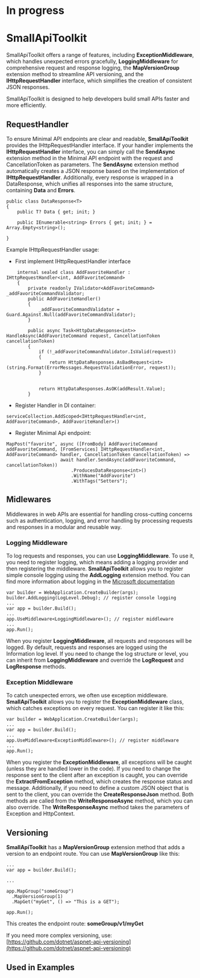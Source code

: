 # In progress
# SmallApiToolkit
SmallApiToolkit offers a range of features, including **ExceptionMiddleware**, which handles unexpected errors gracefully, **LoggingMiddleware** for comprehensive request and response logging, the **MapVersionGroup** extension method to streamline API versioning, and the **IHttpRequestHandler** interface, which simplifies the creation of consistent JSON responses.

SmallApiToolkit is designed to help developers build small APIs faster and more efficiently.

## RequestHandler
To ensure Minimal API endpoints are clear and readable, **SmallApiToolkit** provides the IHttpRequestHandler interface. If your handler implements the **IHttpRequestHandler** interface, you can simply call the **SendAsync** extension method in the Minimal API endpoint with the request and CancellationToken as parameters. The **SendAsync** extension method automatically creates a JSON response based on the implementation of **IHttpRequestHandler**. Additionally, every response is wrapped in a DataResponse, which unifies all responses into the same structure, containing **Data** and **Errors**.

```
public class DataResponse<T>
{
    public T? Data { get; init; }

    public IEnumerable<string> Errors { get; init; } = Array.Empty<string>();

}
```

Example IHttpRequestHandler usage:
* First implement IHttpRequestHandler interface

```
    internal sealed class AddFavoriteHandler : IHttpRequestHandler<int, AddFavoriteCommand>
    {
        private readonly IValidator<AddFavoriteCommand> _addFavoriteCommandValidator;
        public AddFavoriteHandler()
        {
            _addFavoriteCommandValidator = Guard.Against.Null(addFavoriteCommandValidator);
        }

        public async Task<HttpDataResponse<int>> HandleAsync(AddFavoriteCommand request, CancellationToken cancellationToken)
        {
            if (!_addFavoriteCommandValidator.IsValid(request))
            {
                return HttpDataResponses.AsBadRequest<int>(string.Format(ErrorMessages.RequestValidationError, request));
            }


            return HttpDataResponses.AsOK(addResult.Value);
        }
```

* Register Handler in DI container:

```
serviceCollection.AddScoped<IHttpRequestHandler<int, AddFavoriteCommand>, AddFavoriteHandler>()
```
* Register Minimal Api endpoint:

```
MapPost("favorite", async ([FromBody] AddFavoriteCommand addFavoriteCommand, [FromServices] IHttpRequestHandler<int, AddFavoriteCommand> handler, CancellationToken cancellationToken) =>
                    await handler.SendAsync(addFavoriteCommand, cancellationToken))
                        .ProducesDataResponse<int>()
                        .WithName("AddFavorite")
                        .WithTags("Setters");
```


## Midlewares
Middlewares in web APIs are essential for handling cross-cutting concerns such as authentication, logging, and error handling by processing requests and responses in a modular and reusable way. 

### Logging Middleware
To log requests and responses, you can use **LoggingMiddleware**. To use it, you need to register logging, which means adding a logging provider and then registering the middleware. **SmallApiToolkit** allows you to register simple console logging using the **AddLogging** extension method. You can find more information about logging in the [Microsoft documentation](https://learn.microsoft.com/en-us/aspnet/core/fundamentals/logging/?view=aspnetcore-8.0)
```
var builder = WebApplication.CreateBuilder(args);
builder.AddLogging(LogLevel.Debug); // register console logging
...
var app = builder.Build();
...
app.UseMiddleware<LoggingMiddleware>(); // register middleware
...
app.Run();
```
When you register **LoggingMiddleware**, all requests and responses will be logged. By default, requests and responses are logged using the Information log level. If you need to change the log structure or level, you can inherit from **LoggingMiddleware** and override the **LogRequest** and **LogResponse** methods.

### Exception Middleware
To catch unexpected errors, we often use exception middleware. **SmallApiToolkit** allows you to register the **ExceptionMiddleware** class, which catches exceptions on every request. You can register it like this:

```
var builder = WebApplication.CreateBuilder(args);
...
var app = builder.Build();
...
app.UseMiddleware<ExceptionMiddleware>(); // register middleware
...
app.Run();
```
When you register the **ExceptionMiddleware**, all exceptions will be caught (unless they are handled lower in the code). If you need to change the response sent to the client after an exception is caught, you can override the **ExtractFromException** method, which creates the response status and message. Additionally, if you need to define a custom JSON object that is sent to the client, you can override the **CreateResponseJson** method. Both methods are called from the **WriteResponseAsync** method, which you can also override. The **WriteResponseAsync** method takes the parameters of Exception and HttpContext.

## Versioning
**SmallApiToolkit** has a **MapVersionGroup** extension method that adds a version to an endpoint route. You can use **MapVersionGroup** like this:

```
...
var app = builder.Build();

...

app.MapGroup("someGroup")
  .MapVersionGroup(1)
  .MapGet("myGet", () => "This is a GET");

app.Run();
```

This creates the endpoint route: **someGroup/v1/myGet**

If you need more complex versioning, use: [https://github.com/dotnet/aspnet-api-versioning](https://github.com/dotnet/aspnet-api-versioning)

## Used in Examples
